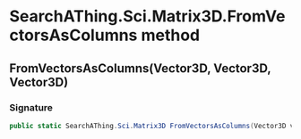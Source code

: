 # SearchAThing.Sci.Matrix3D.FromVectorsAsColumns method
## FromVectorsAsColumns(Vector3D, Vector3D, Vector3D)
### Signature
```csharp
public static SearchAThing.Sci.Matrix3D FromVectorsAsColumns(Vector3D v1, Vector3D v2, Vector3D v3)
```
